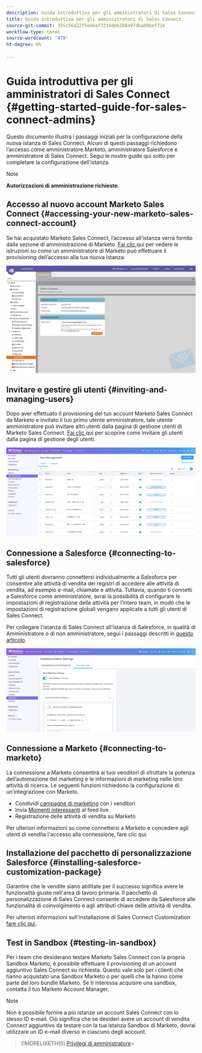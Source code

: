 ```yaml
---
description: Guida introduttiva per gli amministratori di Sales Connect - Marketo Docs - Documentazione del prodotto
title: Guida introduttiva per gli amministratori di Sales Connect
source-git-commit: 355c56a22f5eebaf7216de6288a97dba00bef72e
workflow-type: tm+mt
source-wordcount: '479'
ht-degree: 0%

---
```


# Guida introduttiva per gli amministratori di Sales Connect {#getting-started-guide-for-sales-connect-admins}

Questo documento illustra i passaggi iniziali per la configurazione della nuova istanza di Sales Connect. Alcuni di questi passaggi richiedono l’accesso come amministratore Marketo, amministratore Salesforce e amministratore di Sales Connect. Segui le nostre guide qui sotto per completare la configurazione dell’istanza.

>[!NOTE]
>
>**Autorizzazioni di amministrazione richieste.**

## Accesso al nuovo account Marketo Sales Connect {#accessing-your-new-marketo-sales-connect-account}

Se hai acquistato Marketo Sales Connect, l’accesso all’istanza verrà fornito dalla sezione di amministrazione di Marketo. [Fai clic ](/help/marketo/product-docs/marketo-sales-connect/getting-started/accessing-your-new-sales-connect-instance.md) qui per vedere le istruzioni su come un amministratore di Marketo può effettuare il provisioning dell’accesso alla tua nuova istanza.

![](assets/getting-started-guide-for-sales-connect-admins-1.png)

## Invitare e gestire gli utenti {#inviting-and-managing-users}

Dopo aver effettuato il provisioning del tuo account Marketo Sales Connect da Marketo e invitato il tuo primo utente amministratore, tale utente amministratore può invitare altri utenti dalla pagina di gestione utenti di Marketo Sales Connect. [Fai clic ](/help/marketo/product-docs/marketo-sales-connect/admin/invite-users.md) qui per scoprire come invitare gli utenti dalla pagina di gestione degli utenti.

![](assets/getting-started-guide-for-sales-connect-admins-2.png)

## Connessione a Salesforce {#connecting-to-salesforce}

Tutti gli utenti dovranno connettersi individualmente a Salesforce per consentire alle attività di vendita dei registri di accedere alle attività di vendita, ad esempio e-mail, chiamate e attività. Tuttavia, quando ti connetti a Salesforce come amministratore, avrai la possibilità di configurare le impostazioni di registrazione delle attività per l’intero team, in modo che le impostazioni di registrazione globali vengano applicate a tutti gli utenti di Sales Connect.

Per collegare l’istanza di Sales Connect all’istanza di Salesforce, in qualità di Amministratore o di non amministratore, segui i passaggi descritti in [questo articolo](/help/marketo/product-docs/marketo-sales-connect/crm/salesforce-integration/connect-your-sales-connect-account-to-salesforce.md).

![](assets/getting-started-guide-for-sales-connect-admins-3.png)

## Connessione a Marketo {#connecting-to-marketo}

La connessione a Marketo consentirà ai tuoi venditori di sfruttare la potenza dell’automazione del marketing e le informazioni di marketing nelle loro attività di ricerca. Le seguenti funzioni richiedono la configurazione di un’integrazione con Marketo.

* Condividi [campagne di marketing](/help/marketo/product-docs/marketo-sales-connect/marketo/make-a-campaign-visible-to-sales-connect-users.md) con i venditori
* Invia [Momenti interessanti](/help/marketo/product-docs/marketo-sales-connect/marketo/interesting-moments-in-msc.md) al feed live
* Registrazione delle attività di vendita su Marketo

Per ulteriori informazioni su come connettersi a Marketo e concedere agli utenti di vendita l&#39;accesso alla connessione, fare clic qui.

## Installazione del pacchetto di personalizzazione Salesforce {#installing-salesforce-customization-package}

Garantire che le vendite siano abilitate per il successo significa avere le funzionalità giuste nell&#39;area di lavoro primaria. Il pacchetto di personalizzazione di Sales Connect consente di accedere da Salesforce alle funzionalità di coinvolgimento e agli attributi chiave delle attività di vendita.

Per ulteriori informazioni sull&#39;installazione di Sales Connect Customization [fare clic qui](/help/marketo/product-docs/marketo-sales-connect/crm/salesforce-customization/sales-connect-customizations-for-crm.md).

## Test in Sandbox {#testing-in-sandbox}

Per i team che desiderano testare Marketo Sales Connect con la propria Sandbox Marketo, è possibile effettuare il provisioning di un account aggiuntivo Sales Connect su richiesta. Questo vale solo per i clienti che hanno acquistato una Sandbox Marketo o per quelli che la hanno come parte del loro bundle Marketo. Se ti interessa acquisire una sandbox, contatta il tuo Marketo Account Manager.

>[!NOTE]
>
>Non è possibile fornire a più istanze un account Sales Connect con lo stesso ID e-mail. Ciò significa che se desideri avere un account di vendita Connect aggiuntivo da testare con la tua istanza Sandbox di Marketo, dovrai utilizzare un ID e-mail diverso in ciascuno degli account.

>[!MORELIKETHIS]
[Privilegi di amministratore](/help/marketo/product-docs/marketo-sales-connect/admin/user-access-details.md)>
>
